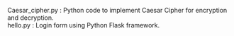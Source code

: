 Caesar_cipher.py : Python code to implement Caesar Cipher for encryption and decryption. <br> 
hello.py : Login form using Python Flask framework.
